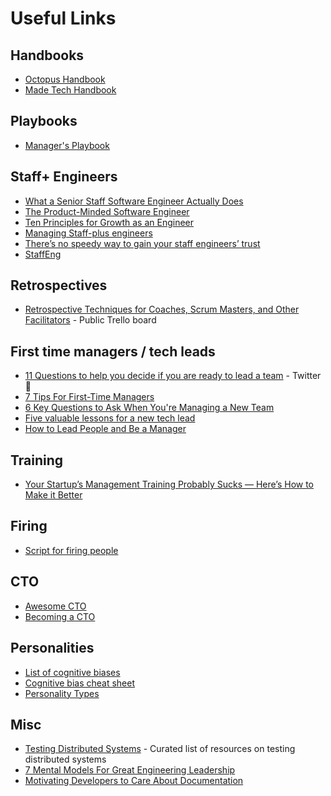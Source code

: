 # Useful Links

## Handbooks
- [Octopus Handbook](https://handbook.octopus.com/)
- [Made Tech Handbook](https://github.com/madetech/handbook)

## Playbooks
- [Manager's Playbook](https://github.com/ksindi/managers-playbook)

## Staff+ Engineers
- [What a Senior Staff Software Engineer Actually Does](https://medium.com/box-tech-blog/what-a-senior-staff-software-engineer-actually-does-f3fc140d5f33)
- [The Product-Minded Software Engineer](https://blog.pragmaticengineer.com/the-product-minded-engineer/)
- [Ten Principles for Growth as an Engineer](https://medium.com/@daniel.heller/ten-principles-for-growth-69015e08c35b)
- [Managing Staff-plus engineers](https://lethain.com/managing-staff-plus-engineers/)
- [There’s no speedy way to gain your staff engineers’ trust](https://leaddev.com/culture-engagement-motivation/how-slowly-build-trust-your-staff-engineers)
- [StaffEng](https://staffeng.com/)

## Retrospectives
- [Retrospective Techniques for Coaches, Scrum Masters, and Other Facilitators](https://trello.com/b/40BwQg57/retrospective-techniques-for-coaches-scrum-masters-and-other-facilitators) - Public Trello board

## First time managers / tech leads
- [11 Questions to help you decide if you are ready to lead a team](https://twitter.com/mrjacobespi/status/1507734131194884108?s=12&t=Kz7OUFQcQ2m2sZ_FerAtOA) - Twitter 🧵
- [7 Tips For First-Time Managers](https://getlighthouse.com/blog/first-time-managers/)
- [6 Key Questions to Ask When You're Managing a New Team](https://getlighthouse.com/blog/managing-a-new-team)
- [Five valuable lessons for a new tech lead](https://leaddev.com/professional-development/five-valuable-lessons-new-tech-lead)
- [How to Lead People and Be a Manager](https://docs.google.com/document/d/1R1O0OEsQpZcBcLheRlomDrmR2tyEpdRNFnjbLALmbH4/edit#)

## Training
- [Your Startup’s Management Training Probably Sucks — Here’s How to Make it Better](https://review.firstround.com/your-startups-management-training-probably-sucks-heres-how-to-make-it-better)

## Firing
- [Script for firing people](https://medium.com/better-humans/script-for-firing-people-bf470f928040)

## CTO
- [Awesome CTO](https://github.com/kuchin/awesome-cto)
- [Becoming a CTO](https://blog.kevingoldsmith.com/2021/11/01/becoming-a-cto/)

## Personalities
- [List of cognitive biases](https://en.wikipedia.org/wiki/List_of_cognitive_biases)
- [Cognitive bias cheat sheet](https://betterhumans.pub/cognitive-bias-cheat-sheet-55a472476b18#.xfg7ol1qu)
- [Personality Types](https://www.16personalities.com/personality-types)

## Misc
- [Testing Distributed Systems](https://asatarin.github.io/testing-distributed-systems) - Curated list of resources on testing distributed systems
- [7 Mental Models For Great Engineering Leadership](https://athenian.com/blog/7-mental-models-for-great-engineering-leadership)
- [Motivating Developers to Care About Documentation](https://getdx.com/best-practices/documentation-culture-engineering)
